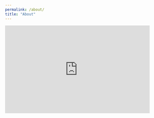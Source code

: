 ```yaml
---
permalink: /about/
title: "About"
---
```


<iframe src="https://onedrive.live.com/embed?cid=F40FD5779A5407D9&resid=F40FD5779A5407D9%219074&authkey=AKsrHgz5DaVE0XY&em=2" width="476" height="288" frameborder="0" scrolling="no"></iframe>